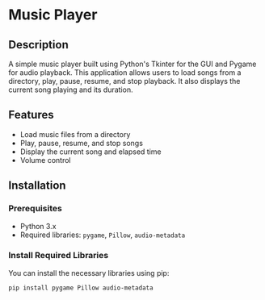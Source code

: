 # Music Player

## Description
A simple music player built using Python's Tkinter for the GUI and Pygame for audio playback. This application allows users to load songs from a directory, play, pause, resume, and stop playback. It also displays the current song playing and its duration.

## Features
- Load music files from a directory
- Play, pause, resume, and stop songs
- Display the current song and elapsed time
- Volume control

## Installation

### Prerequisites
- Python 3.x
- Required libraries: `pygame`, `Pillow`, `audio-metadata`

### Install Required Libraries
You can install the necessary libraries using pip:

```bash
pip install pygame Pillow audio-metadata

